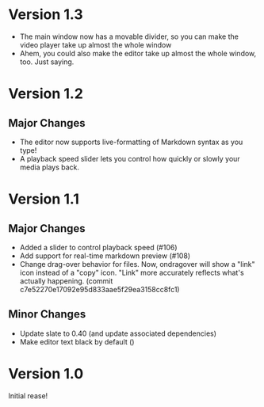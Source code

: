 # Version 1.3

- The main window now has a movable divider, so you can make the video player take up almost the whole window
- Ahem, you could also make the editor take up almost the whole window, too. Just saying.

# Version 1.2

## Major Changes

- The editor now supports live-formatting of Markdown syntax as you type!
- A playback speed slider lets you control how quickly or slowly your media plays back.

# Version 1.1

## Major Changes

- Added a slider to control playback speed (#106)
- Add support for real-time markdown preview (#108)
- Change drag-over behavior for files. Now, ondragover will show a "link" icon instead of a "copy" icon. "Link" more accurately reflects what's actually happening. (commit c7e52270e17092e95d833aae5f29ea3158cc8fc1)

## Minor Changes

- Update slate to 0.40 (and update associated dependencies)
- Make editor text black by default ()

# Version 1.0

Initial rease!
